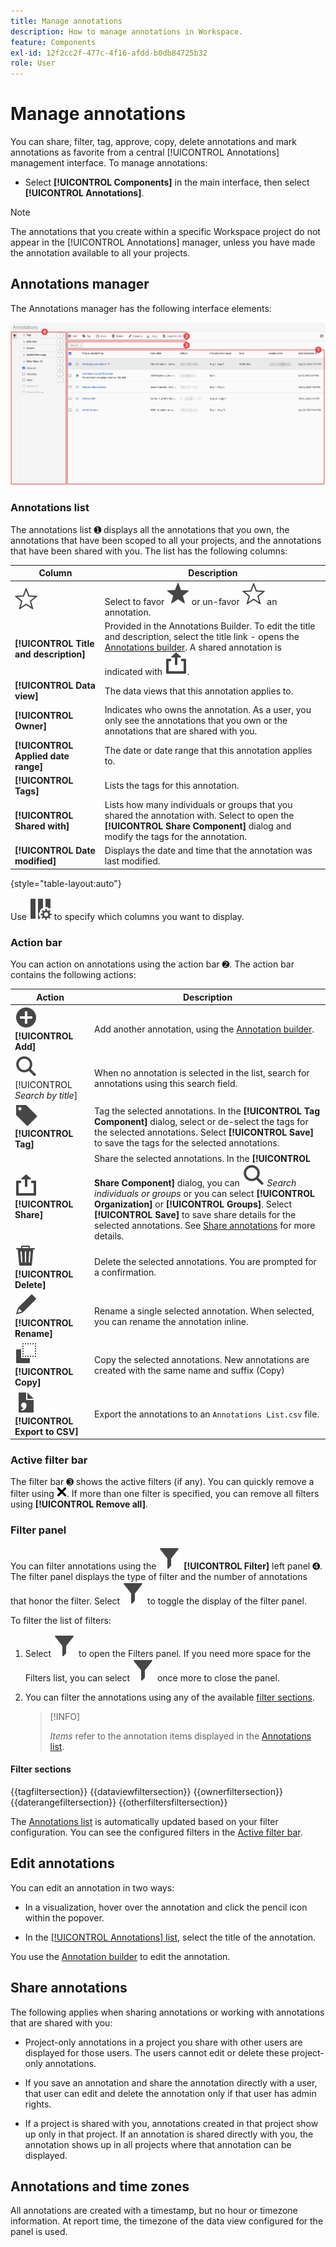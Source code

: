 ```yaml
---
title: Manage annotations
description: How to manage annotations in Workspace.
feature: Components
exl-id: 12f2cc2f-477c-4f16-afdd-b0db84725b32
role: User
---
```

# Manage annotations

You can share, filter, tag, approve, copy, delete annotations and mark annotations as favorite from a central [!UICONTROL Annotations] management interface. To manage annotations:

* Select **[!UICONTROL Components]** in the main interface, then select **[!UICONTROL Annotations]**.


>[!NOTE]
>
>The annotations that you create within a specific Workspace project do not appear in the [!UICONTROL Annotations] manager, unless you have made the annotation available to all your projects. 
>

## Annotations manager

The Annotations manager has the following interface elements:

![Annotations interface](assets/annotations-manager.png)

### Annotations list

The annotations list ➊ displays all the annotations that you own, the annotations that have been scoped to all your projects, and the annotations that have been shared with you. The list has the following columns:

| Column | Description |
| --- | --- | 
| ![StarOutline](/help/assets/icons/StarOutline.svg)  | Select to favor ![Star](/help/assets/icons/Star.svg) or un-favor ![StarOutline](/help/assets/icons/StarOutline.svg) an annotation. |
| **[!UICONTROL Title and description]** | Provided in the Annotations Builder. To edit the title and description, select the title link - opens the [Annotations builder](/help/components/annotations/create-annotations.md#annotation-builder). A shared annotation is indicated with ![Share](/help/assets/icons/Share.svg).   |
| **[!UICONTROL Data view]** | The data views that this annotation applies to.  | 
| **[!UICONTROL Owner]** | Indicates who owns the annotation. As a user, you only see the annotations that you own or the annotations that are shared with you. |
| **[!UICONTROL Applied date range]** | The date or date range that this annotation applies to. |
| **[!UICONTROL Tags]** | Lists the tags for this annotation. |
| **[!UICONTROL Shared with]** | Lists how many individuals or groups that you shared the annotation with. Select to open the **[!UICONTROL Share Component]** dialog and modify the tags for the annotation. |
| **[!UICONTROL Date modified]** | Displays the date and time that the annotation was last modified. |

{style="table-layout:auto"}

Use ![ColumnSetting](/help/assets/icons/ColumnSetting.svg) to specify which columns you want to display.

### Action bar

You can action on annotations using the action bar ➋. The action bar contains the following actions:

| Action | Description |
|---|---|
| ![AddCircle](/help/assets/icons/AddCircle.svg) **[!UICONTROL Add]** | Add another annotation, using the [Annotation builder](create-annotations.md#annotation-builder). |
| ![Search](/help/assets/icons/Search.svg) [!UICONTROL *Search by title*] | When no annotation is selected in the list, search for annotations using this search field. |
| ![Label](/help/assets/icons/Label.svg) **[!UICONTROL Tag]** | Tag the selected annotations. In the **[!UICONTROL Tag Component]** dialog, select or de-select the tags for the selected annotations. Select **[!UICONTROL Save]** to save the tags for the selected annotations. |
| ![Share](/help/assets/icons/Share.svg) **[!UICONTROL Share]** | Share the selected annotations. In the **[!UICONTROL Share Component]** dialog, you can ![Search](/help/assets/icons/Search.svg) *Search individuals or groups* or you can select **[!UICONTROL Organization]** or **[!UICONTROL Groups]**. Select **[!UICONTROL Save]** to save share details for the selected annotations. See [Share annotations](#share-annotations) for more details. |
| ![Delete](/help/assets/icons/Delete.svg) **[!UICONTROL Delete]** | Delete the selected annotations. You are prompted for a confirmation. |
| ![Edit](/help/assets/icons/Edit.svg) **[!UICONTROL Rename]** | Rename a single selected annotation. When selected, you can rename the annotation inline. |
| ![Copy](/help/assets/icons/Copy.svg)  **[!UICONTROL Copy]** | Copy the selected annotations. New annotations are created with the same name and suffix (Copy) | 
| ![FileCSV](/help/assets/icons/FileCSV.svg) **[!UICONTROL Export to CSV]** | Export the annotations to an `Annotations List.csv` file. |

### Active filter bar

The filter bar ➌ shows the active filters (if any). You can quickly remove a filter using ![CrossSize75](/help/assets/icons/CrossSize75.svg). If more than one filter is specified, you can remove all filters using **[!UICONTROL Remove all]**.

### Filter panel

You can filter annotations using the ![Filter](/help/assets/icons/Filter.svg) **[!UICONTROL Filter]** left panel ➍. The filter panel displays the type of filter and the number of annotations that honor the filter. Select ![Filter](/help/assets/icons/Filter.svg) to toggle the display of the filter panel. 

To filter the list of filters:

1. Select ![Filter](/help/assets/icons/Filter.svg) to open the Filters panel. If you need more space for the Filters list, you can select ![Filter](/help/assets/icons/Filter.svg) once more to close the panel.
1. You can filter the annotations using any of the available [filter sections](#filter-sections). 

   >[!INFO]
   >
   >*Items* refer to the annotation items displayed in the [Annotations list](manage-annotations.md#annotations-list).
   > 

#### Filter sections

{{tagfiltersection}}
{{dataviewfiltersection}}
{{ownerfiltersection}}
{{daterangefiltersection}}
{{otherfiltersfiltersection}}


The [Annotations list](manage-annotations.md#annotations-list) is automatically updated based on your filter configuration. You can see the configured filters in the [Active filter bar](manage-annotations.md#active-filter-bar).


## Edit annotations

You can edit an annotation in two ways:

* In a visualization, hover over the annotation and click the pencil icon within the popover.

* In the [[!UICONTROL Annotations] list](#annotations-list), select the title of the annotation.

You use the [Annotation builder](/help/components/annotations/create-annotations.md#annotation-builder) to edit the annotation.

## Share annotations

The following applies when sharing annotations or working with annotations that are shared with you:

* Project-only annotations in a project you share with other users are displayed for those users. The users cannot edit or delete these project-only annotations.
* If you save an annotation and share the annotation directly with a user, that user can edit and delete the annotation only if that user has admin rights.

* If a project is shared with you, annotations created in that project show up only in that project. If an annotation is shared directly with you, the annotation shows up in all projects where that annotation can be displayed. 

## Annotations and time zones

All annotations are created with a timestamp, but no hour or timezone information. At report time, the timezone of the data view configured for the panel is used.
